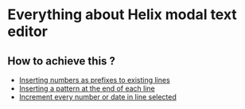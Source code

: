 # Everything about Helix modal text editor

## How to achieve this ? 

- [Inserting numbers as prefixes to existing lines](AddingNumbersAsPrefixToExistingLines.md)
- [Inserting a pattern at the end of each line](AddingPatternAtEndOfEachLine.md)
- [Increment every number or date in line selected](IncrementEveryNumberInALine.md)
